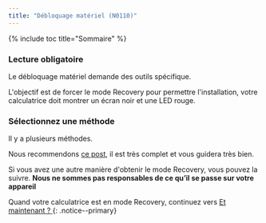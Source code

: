 ```yaml
---
title: "Débloquage matériel (N0110)"
---
```


{% include toc title="Sommaire" %}

### Lecture obligatoire

Le débloquage matériel demande des outils spécifique.

L'objectif est de forcer le mode Recovery pour permettre l'installation, votre calculatrice doit montrer un écran noir et une LED rouge.

### Sélectionnez une méthode

Il y a plusieurs méthodes.

Nous recommendons [ce post](https://tiplanet.org/forum/viewtopic.php?f=113&t=25191&p=263495), il est très complet et vous guidera très bien.

Si vous avez une autre manière d'obtenir le mode Recovery, vous pouvez la suivre. **Nous ne sommes pas responsables de ce qu’il se passe sur votre appareil**

Quand votre calculatrice est en mode Recovery, continuez vers [Et maintenant ? ](n0110-now-what)
{: .notice--primary}
